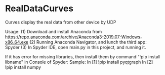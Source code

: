# RealDataCurves
Curves display the real data from other device by UDP 

Usage:
(1) Download and install Anaconda from   https://repo.anaconda.com/archive/Anaconda3-2019.07-Windows-x86_64.exe
(2) Running Anaconda Navigator, and lunch the third app: Spyder
(3) In Spyder IDE, open main.py in this project, and running it.

If it has error for missing libraries, then install them by command "!pip install libname" in Console of Spyder:
Sample:
  In [1] !pip install pyqtgraph
  In [2] !pip install numpy

